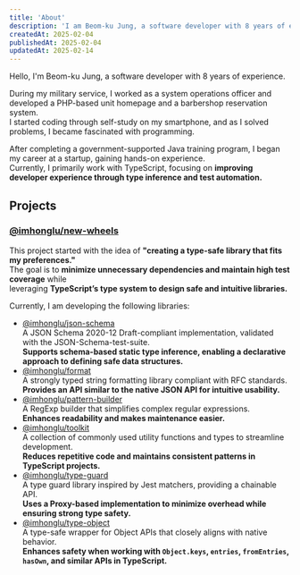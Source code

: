 ```yaml
---
title: 'About'
description: 'I am Beom-ku Jung, a software developer with 8 years of experience. I am passionate about TypeScript and test-driven development.'
createdAt: 2025-02-04
publishedAt: 2025-02-04
updatedAt: 2025-02-14
---
```


Hello, I'm Beom-ku Jung, a software developer with 8 years of experience.

During my military service, I worked as a system operations officer and developed a PHP-based unit homepage and a barbershop reservation system.  
I started coding through self-study on my smartphone, and as I solved problems, I became fascinated with programming.

After completing a government-supported Java training program, I began my career at a startup, gaining hands-on experience.  
Currently, I primarily work with TypeScript, focusing on **improving developer experience through type inference and test automation.**

## Projects

### [@imhonglu/new-wheels](https://github.com/imhonglu/new-wheels/blob/main/README_KR.md)

This project started with the idea of **"creating a type-safe library that fits my preferences."**  
The goal is to **minimize unnecessary dependencies and maintain high test coverage** while  
leveraging **TypeScript’s type system to design safe and intuitive libraries.**

Currently, I am developing the following libraries:

- [@imhonglu/json-schema](https://github.com/imhonglu/new-wheels/tree/main/libs/json-schema)  
  A JSON Schema 2020-12 Draft-compliant implementation, validated with the JSON-Schema-test-suite.  
  **Supports schema-based static type inference, enabling a declarative approach to defining safe data structures.**
- [@imhonglu/format](https://github.com/imhonglu/new-wheels/tree/main/libs/format)  
  A strongly typed string formatting library compliant with RFC standards.  
  **Provides an API similar to the native JSON API for intuitive usability.**
- [@imhonglu/pattern-builder](https://github.com/imhonglu/new-wheels/tree/main/libs/pattern-builder)  
  A RegExp builder that simplifies complex regular expressions.  
  **Enhances readability and makes maintenance easier.**
- [@imhonglu/toolkit](https://github.com/imhonglu/new-wheels/tree/main/libs/toolkit)  
  A collection of commonly used utility functions and types to streamline development.  
  **Reduces repetitive code and maintains consistent patterns in TypeScript projects.**
- [@imhonglu/type-guard](https://github.com/imhonglu/new-wheels/tree/main/libs/type-guard)  
  A type guard library inspired by Jest matchers, providing a chainable API.  
  **Uses a Proxy-based implementation to minimize overhead while ensuring strong type safety.**
- [@imhonglu/type-object](https://github.com/imhonglu/new-wheels/tree/main/libs/type-object)  
  A type-safe wrapper for Object APIs that closely aligns with native behavior.  
  **Enhances safety when working with `Object.keys`, `entries`, `fromEntries`, `hasOwn`, and similar APIs in TypeScript.**
